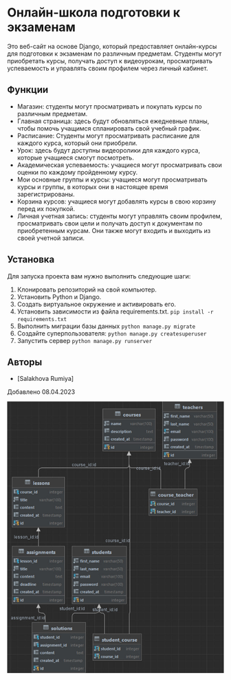 # Онлайн-школа подготовки к экзаменам

Это веб-сайт на основе Django, который предоставляет онлайн-курсы для подготовки к экзаменам по различным предметам. 
Студенты могут приобретать курсы, получать доступ к видеоурокам, просматривать успеваемость и управлять своим профилем через личный кабинет.

## Функции

- Магазин: студенты могут просматривать и покупать курсы по различным предметам.
- Главная страница: здесь будут обновляться ежедневные планы, чтобы помочь учащимся спланировать свой учебный график.
- Расписание: Студенты могут просматривать расписание для каждого курса, который они приобрели.
- Урок: здесь будут доступны видеоролики для каждого курса, которые учащиеся смогут посмотреть.
- Академическая успеваемость: учащиеся могут просматривать свои оценки по каждому пройденному курсу.
- Мои основные группы и курсы: учащиеся могут просматривать курсы и группы, в которых они в настоящее время зарегистрированы.
- Корзина курсов: учащиеся могут добавлять курсы в свою корзину перед их покупкой.
- Личная учетная запись: студенты могут управлять своим профилем, просматривать свои цели и получать доступ к документам по приобретенным курсам. Они также могут входить и выходить из своей учетной записи.

## Установка

Для запуска проекта вам нужно выполнить следующие шаги:

1. Клонировать репозиторий на свой компьютер.
2. Установить Python и Django.
3. Создать виртуальное окружение и активировать его.
4. Установить зависимости из файла requirements.txt. `pip install -r requirements.txt`
5. Выполнить миграции базы данных `python manage.py migrate`
6. Создайте суперпользователя: `python manage.py createsuperuser`
7. Запустить сервер `python manage.py runserver`

## Авторы

- [Salakhova Rumiya]

Добавлено 08.04.2023

![Модель БД](/images/image.jpg)


